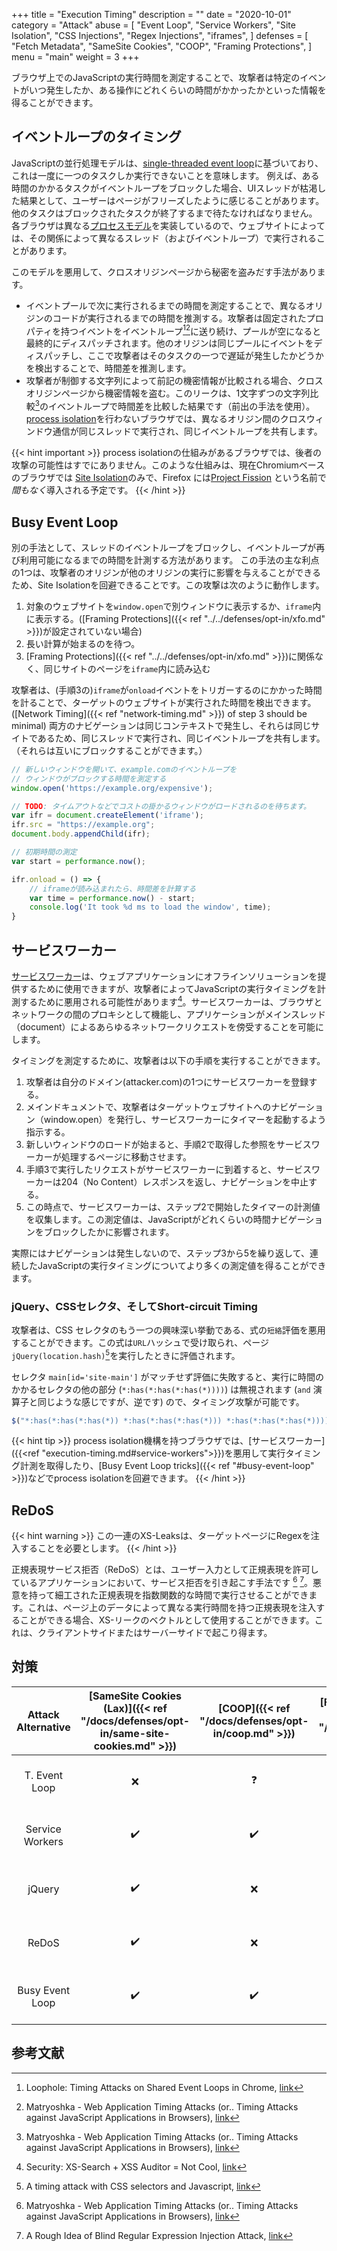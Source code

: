+++
title = "Execution Timing"
description = ""
date = "2020-10-01"
category = "Attack"
abuse = [
    "Event Loop",
    "Service Workers",
    "Site Isolation",
    "CSS Injections",
    "Regex Injections",
    "iframes",
]
defenses = [
    "Fetch Metadata",
    "SameSite Cookies",
    "COOP",
    "Framing Protections",
]
menu = "main"
weight = 3
+++

ブラウザ上でのJavaScriptの実行時間を測定することで、攻撃者は特定のイベントがいつ発生したか、ある操作にどれくらいの時間がかかったかといった情報を得ることができます。

## イベントループのタイミング

JavaScriptの並行処理モデルは、[single-threaded event loop](https://developer.mozilla.org/en-US/docs/Web/JavaScript/EventLoop)に基づいており、これは一度に一つのタスクしか実行できないことを意味します。
例えば、ある時間のかかるタスクがイベントループをブロックした場合、UIスレッドが枯渇した結果として、ユーザーはページがフリーズしたように感じることがあります。
他のタスクはブロックされたタスクが終了するまで待たなければなりません。
各ブラウザは異なる[プロセスモデル](https://www.chromium.org/developers/design-documents/process-models)を実装しているので、ウェブサイトによっては、その関係によって異なるスレッド（およびイベントループ）で実行されることがあります。

このモデルを悪用して、クロスオリジンページから秘密を盗みだす手法があります。

- イベントプールで次に実行されるまでの時間を測定することで、異なるオリジンのコードが実行されるまでの時間を推測する。攻撃者は固定されたプロパティを持つイベントをイベントループ[^1][^2]に送り続け、プールが空になると最終的にディスパッチされます。他のオリジンは同じプールにイベントをディスパッチし、ここで攻撃者はそのタスクの一つで遅延が発生したかどうかを検出することで、時間差を推測します。
- 攻撃者が制御する文字列によって前記の機密情報が比較される場合、クロスオリジンページから機密情報を盗む。このリークは、1文字ずつの文字列比較[^2]のイベントループで時間差を比較した結果です（前出の手法を使用）。[process isolation](https://www.chromium.org/Home/chromium-security/site-isolation)を行わないブラウザでは、異なるオリジン間のクロスウィンドウ通信が同じスレッドで実行され、同じイベントループを共有します。

{{< hint important >}}
process isolationの仕組みがあるブラウザでは、後者の攻撃の可能性はすでにありません。このような仕組みは、現在Chromiumベースのブラウザでは [Site Isolation](https://www.chromium.org/Home/chromium-security/site-isolation)のみで、Firefox には[Project Fission](https://wiki.mozilla.org/Project_Fission) という名前で*間もなく*導入される予定です。
{{< /hint >}}

## Busy Event Loop

別の手法として、スレッドのイベントループをブロックし、イベントループが再び利用可能になるまでの時間を計測する方法があります。
この手法の主な利点の1つは、攻撃者のオリジンが他のオリジンの実行に影響を与えることができるため、Site Isolationを回避できることです。この攻撃は次のように動作します。

1. 対象のウェブサイトを`window.open`で別ウィンドウに表示するか、`iframe`内に表示する。([Framing Protections]({{< ref "../../defenses/opt-in/xfo.md" >}})が設定されていない場合)
2. 長い計算が始まるのを待つ。
3. [Framing Protections]({{< ref "../../defenses/opt-in/xfo.md" >}})に関係なく、同じサイトのページを`iframe`内に読み込む

攻撃者は、(手順3の)`iframe`が`onload`イベントをトリガーするのにかかった時間を計ることで、ターゲットのウェブサイトが実行された時間を検出できます。([Network Timing]({{< ref "network-timing.md" >}}) of step 3 should be minimal)
両方のナビゲーションは同じコンテキストで発生し、それらは同じサイトであるため、同じスレッドで実行され、同じイベントループを共有します。（それらは互いにブロックすることができます。）

```javascript
// 新しいウィンドウを開いて、example.comのイベントループを
// ウィンドウがブロックする時間を測定する
window.open('https://example.org/expensive');

// TODO: タイムアウトなどでコストの掛かるウィンドウがロードされるのを待ちます。
var ifr = document.createElement('iframe');
ifr.src = "https://example.org";
document.body.appendChild(ifr);

// 初期時間の測定
var start = performance.now();

ifr.onload = () => {
    // iframeが読み込まれたら、時間差を計算する
    var time = performance.now() - start;
    console.log('It took %d ms to load the window', time);
}
```

## サービスワーカー

[サービスワーカー](https://developer.mozilla.org/en-US/docs/Web/API/Service_Worker_API)は、ウェブアプリケーションにオフラインソリューションを提供するために使用できますが、攻撃者によってJavaScriptの実行タイミングを計測するために悪用される可能性があります[^4]。サービスワーカーは、ブラウザとネットワークの間のプロキシとして機能し、アプリケーションがメインスレッド（document）によるあらゆるネットワークリクエストを傍受することを可能にします。

タイミングを測定するために、攻撃者は以下の手順を実行することができます。

1. 攻撃者は自分のドメイン(attacker.com)の1つにサービスワーカーを登録する。
2. メインドキュメントで、攻撃者はターゲットウェブサイトへのナビゲーション（window.open）を発行し、サービスワーカーにタイマーを起動するよう指示する。
3. 新しいウィンドウのロードが始まると、手順2で取得した参照をサービスワーカーが処理するページに移動させます。
4. 手順3で実行したリクエストがサービスワーカーに到着すると、サービスワーカーは204（No Content）レスポンスを返し、ナビゲーションを中止する。
5. この時点で、サービスワーカーは、ステップ2で開始したタイマーの計測値を収集します。この測定値は、JavaScriptがどれくらいの時間ナビゲーションをブロックしたかに影響されます。

実際にはナビゲーションは発生しないので、ステップ3から5を繰り返して、連続したJavaScriptの実行タイミングについてより多くの測定値を得ることができます。


### jQuery、CSSセレクタ、そしてShort-circuit Timing

攻撃者は、CSS セレクタのもう一つの興味深い挙動である、式の`短絡`評価を悪用することができます。この式は`URL`ハッシュで受け取られ、ページ`jQuery(location.hash)`[^3]を実行したときに評価されます。

セレクタ `main[id='site-main']` がマッチせず評価に失敗すると、実行に時間のかかるセレクタの他の部分 (`*:has(*:has(*:has(*))))`) は無視されます (`and` 演算子と同じような感じですが、逆です) ので、タイミング攻撃が可能です。

```javascript
$("*:has(*:has(*:has(*)) *:has(*:has(*:has(*))) *:has(*:has(*:has(*)))) main[id='site-main']")
```

{{< hint tip >}}
process isolation機構を持つブラウザでは、[サービスワーカー]({{<ref "execution-timing.md#service-workers">}})を悪用して実行タイミング計測を取得したり、[Busy Event Loop tricks]({{< ref "#busy-event-loop" >}})などでprocess isolationを回避できます。
{{< /hint >}}


## ReDoS

{{< hint warning >}}
この一連のXS-Leaksは、ターゲットページにRegexを注入することを必要とします。
{{< /hint >}}

正規表現サービス拒否（ReDoS）とは、ユーザー入力として正規表現を許可しているアプリケーションにおいて、サービス拒否を引き起こす手法です [^2] [^5]。悪意を持って細工された正規表現を指数関数的な時間で実行させることができます。これは、ページ上のデータによって異なる実行時間を持つ正規表現を注入することができる場合、XS-リークのベクトルとして使用することができます。これは、クライアントサイドまたはサーバーサイドで起こり得ます。


## 対策

| Attack Alternative | [SameSite Cookies (Lax)]({{< ref "/docs/defenses/opt-in/same-site-cookies.md" >}}) | [COOP]({{< ref "/docs/defenses/opt-in/coop.md" >}}) | [Framing Protections]({{< ref "/docs/defenses/opt-in/xfo.md" >}}) |    [Isolation Policies]({{< ref "/docs/defenses/isolation-policies" >}})    |
| :----------------: | :--------------------------------------------------------------------------------: | :-------------------------------------------------: | :---------------------------------------------------------------: | :-------------------------------------------------------------------------: |
|   T. Event Loop    |                                         ❌                                          |                          ❓                          |                                 ❌                                 | [NIP]({{< ref "/docs/defenses/isolation-policies/navigation-isolation" >}}) |
|  Service Workers   |                                         ✔️                                          |                          ✔️                          |                                 ❌                                 | [NIP]({{< ref "/docs/defenses/isolation-policies/navigation-isolation" >}}) |
|       jQuery       |                                         ✔️                                          |                          ❌                          |                                 ❌                                 | [NIP]({{< ref "/docs/defenses/isolation-policies/navigation-isolation" >}}) |
|       ReDoS        |                                         ✔️                                          |                          ❌                          |                                 ❌                                 | [NIP]({{< ref "/docs/defenses/isolation-policies/navigation-isolation" >}}) |
|  Busy Event Loop   |                                         ✔️                                          |                          ✔️                          |                                 ❌                                 | [NIP]({{< ref "/docs/defenses/isolation-policies/navigation-isolation" >}}) |


## 参考文献

[^1]: Loophole: Timing Attacks on Shared Event Loops in Chrome, [link](https://www.usenix.org/system/files/conference/usenixsecurity17/sec17-vila.pdf)
[^2]: Matryoshka - Web Application Timing Attacks (or.. Timing Attacks against JavaScript Applications in Browsers), [link](https://sirdarckcat.blogspot.com/2014/05/matryoshka-web-application-timing.html)
[^3]: A timing attack with CSS selectors and Javascript, [link](https://blog.sheddow.xyz/css-timing-attack/)
[^4]: Security: XS-Search + XSS Auditor = Not Cool, [link](https://bugs.chromium.org/p/chromium/issues/detail?id=922829)
[^5]: A Rough Idea of Blind Regular Expression Injection Attack, [link](https://diary.shift-js.info/blind-regular-expression-injection/)
